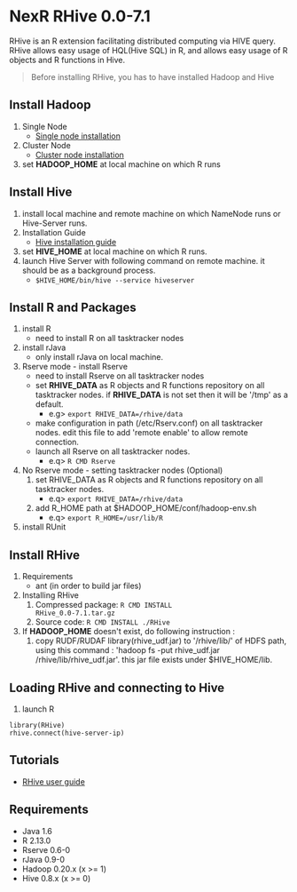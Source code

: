 NexR RHive 0.0-7.1
================

  RHive is an R extension facilitating distributed computing via HIVE query.
  RHive allows easy usage of HQL(Hive SQL) in R, and allows easy usage of R objects and R functions in Hive.

> Before installing RHive, you has to have installed Hadoop and Hive

## Install Hadoop
1. Single Node
    - [Single node installation](http://hadoop.apache.org/docs/current/hadoop-project-dist/hadoop-common/SingleCluster.html)
2. Cluster Node
    - [Cluster node installation](http://hadoop.apache.org/docs/current/hadoop-project-dist/hadoop-common/ClusterSetup.html)
3. set **HADOOP_HOME** at local machine on which R runs

## Install Hive
1. install local machine and remote machine on which NameNode runs or Hive-Server runs.
2. Installation Guide 
    - [Hive installation guide](https://cwiki.apache.org/confluence/display/Hive/GettingStarted#GettingStarted-InstallationandConfiguration)
3. set **HIVE_HOME** at local machine on which R runs.
4. launch Hive Server with following command on remote machine. it should be as a background process.
    - <code>$HIVE_HOME/bin/hive --service hiveserver</code>

## Install R and Packages
1. install R
    - need to install R on all tasktracker nodes
2. install rJava
    - only install rJava on local machine.
3. Rserve mode - install Rserve
    - need to install Rserve on all tasktracker nodes
    - set **RHIVE_DATA** as R objects and R functions repository on all tasktracker nodes. if **RHIVE_DATA** is not set then it will be '/tmp' as a default.
        - e.g> <code>export RHIVE_DATA=/rhive/data</code>
    - make configuration in path (/etc/Rserv.conf) on all tasktracker nodes.
         edit this file to add 'remote enable' to allow remote connection.
    - launch all Rserve on all tasktracker nodes.
        - e.q> <code>R CMD Rserve</code>
4. No Rserve mode - setting tasktracker nodes (Optional)
    1. set RHIVE_DATA as R objects and R functions repository on all tasktracker nodes.
        - e.q> <code>export RHIVE_DATA=/rhive/data</code>
    2. add R_HOME path at $HADOOP_HOME/conf/hadoop-env.sh
        - e.q> <code>export R_HOME=/usr/lib/R</code>
5. install RUnit

## Install RHive
1. Requirements
    - ant (in order to build jar files)
2. Installing RHive
    1. Compressed package: <code>R CMD INSTALL RHive_0.0-7.1.tar.gz</code>
    2. Source code: <code>R CMD INSTALL ./RHive</code>
3. If **HADOOP_HOME** doesn't exist, do following instruction :
    1. copy RUDF/RUDAF library(rhive_udf.jar) to '/rhive/lib/' of HDFS path, 
      using this command : 'hadoop fs -put rhive_udf.jar /rhive/lib/rhive_udf.jar'. 
    this jar file exists under $HIVE_HOME/lib. 

## Loading RHive and connecting to Hive
1. launch R
<pre><code>library(RHive)
rhive.connect(hive-server-ip)</code></pre>
  
## Tutorials
- [RHive user guide](https://github.com/nexr/RHive/wiki/UserGuides)

## Requirements
- Java 1.6
- R 2.13.0
- Rserve 0.6-0
- rJava 0.9-0
- Hadoop 0.20.x (x >= 1)
- Hive 0.8.x (x >= 0)
